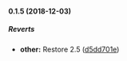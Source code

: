 #### 0.1.5 (2018-12-03)

##### Reverts

* **other:**  Restore 2.5 ([d5dd701e](https://github.com/chadyred/glpi-ocsinventory-stack-docker/commit/d5dd701e74d6f9b58bfd0827eb1c9014cb9eda2a))

